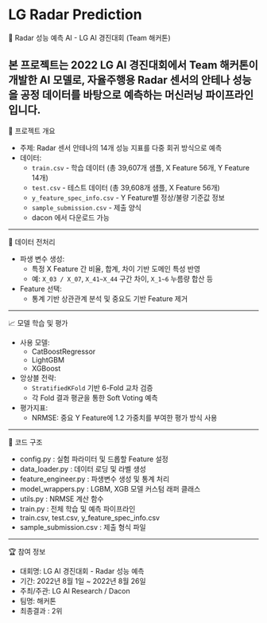 # LG Radar Prediction

📡 Radar 성능 예측 AI - LG AI 경진대회 (Team 해커톤)

본 프로젝트는 2022 LG AI 경진대회에서 Team 해커톤이 개발한 AI 모델로, 자율주행용 Radar 센서의 안테나 성능을 공정 데이터를 바탕으로 예측하는 머신러닝 파이프라인입니다. 
---

📌 프로젝트 개요

- 주제: Radar 센서 안테나의 14개 성능 지표를 다중 회귀 방식으로 예측
- 데이터:
  - `train.csv` - 학습 데이터 (총 39,607개 샘플, X Feature 56개, Y Feature 14개)
  - `test.csv` - 테스트 데이터 (총 39,608개 샘플, X Feature 56개)
  - `y_feature_spec_info.csv` - Y Feature별 정상/불량 기준값 정보
  - `sample_submission.csv` - 제출 양식
  - dacon 에서 다운로드 가능

---

🔧 데이터 전처리
- 파생 변수 생성:
  - 특정 X Feature 간 비율, 합계, 차이 기반 도메인 특성 반영
  - 예: `X_03 / X_07`, `X_41~X_44` 구간 차이, `X_1~6` 누름량 합산 등
- Feature 선택:
  - 통계 기반 상관관계 분석 및 중요도 기반 Feature 제거

---

📈 모델 학습 및 평가
- 사용 모델:
  - CatBoostRegressor
  - LightGBM
  - XGBoost
- 앙상블 전략:
  - `StratifiedKFold` 기반 6-Fold 교차 검증
  - 각 Fold 결과 평균을 통한 Soft Voting 예측
- 평가지표:
  - NRMSE: 중요 Y Feature에 1.2 가중치를 부여한 평가 방식 사용

---

🧱 코드 구조
- config.py : 실험 파라미터 및 드롭할 Feature 설정 
- data_loader.py : 데이터 로딩 및 라벨 생성
- feature_engineer.py : 파생변수 생성 및 통계 처리
- model_wrappers.py : LGBM, XGB 모델 커스텀 래퍼 클래스 
- utils.py : NRMSE 계산 함수 
- train.py : 전체 학습 및 예측 파이프라인
- train.csv, test.csv, y_feature_spec_info.csv 
- sample_submission.csv : 제출 형식 파일 

---

🏆 참여 정보
- 대회명: LG AI 경진대회 - Radar 성능 예측
- 기간: 2022년 8월 1일 ~ 2022년 8월 26일
- 주최/주관: LG AI Research / Dacon
- 팀명: 해커톤
- 최종결과 : 2위
